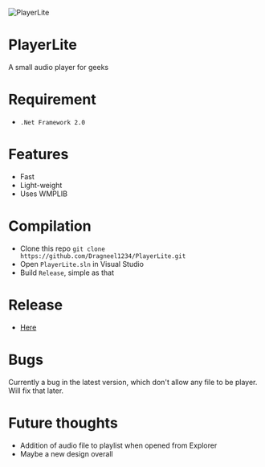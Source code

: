 ![PlayerLite](https://s14.postimg.org/4n7zd799d/icon.png)

# PlayerLite
A small audio player for geeks

# Requirement
* `.Net Framework 2.0`

# Features
* Fast
* Light-weight
* Uses WMPLIB

# Compilation
* Clone this repo `git clone https://github.com/Dragneel1234/PlayerLite.git`
* Open  `PlayerLite.sln` in Visual Studio
* Build `Release`, simple as that

# Release
* [Here](https://github.com/Dragneel1234/PlayerLite/releases/latest)

# Bugs
Currently a bug in the latest version, which don't allow any file to be player.
Will fix that later.

# Future thoughts
* Addition of audio file to playlist when opened from Explorer
* Maybe a new design overall
